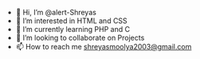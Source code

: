 - 👋 Hi, I’m @alert-Shreyas
- 👀 I’m interested in HTML and CSS
- 🌱 I’m currently learning PHP and C
- 💞️ I’m looking to collaborate on Projects
- 📫 How to reach me shreyasmoolya2003@gmail.com 

<!---
alert-Shreyas/alert-Shreyas is a ✨ special ✨ repository because its `README.md` (this file) appears on your GitHub profile.
You can click the Preview link to take a look at your changes.
--->
